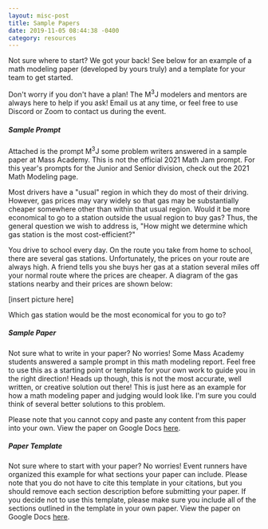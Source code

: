 ```yaml
---
layout: misc-post
title: Sample Papers
date: 2019-11-05 08:44:38 -0400
category: resources
---
```


<p>Not sure where to start? We got your back! See below for an example of a math modeling paper (developed by yours truly) and a template for your team to get started.
</p>
<p>Don't worry if you don't have a plan! The M<sup>3</sup>J modelers and mentors are always here to help if you ask! Email us at any time, or feel free to use Discord or Zoom to contact us during the event.
</p>
<h5>Sample Prompt</h5>
<p>Attached is the prompt M<sup>3</sup>J some problem writers answered in a sample paper at Mass Academy. This is not the official 2021 Math Jam prompt. For this year's prompts for the Junior and Senior division, check out the 2021 Math Modeling page.
</p>
<p>Most drivers have a "usual" region in which they do most of their driving. However, gas prices may vary widely so that gas may be substantially cheaper somewhere other than within that usual region. Would it be more economical to go to a station outside the usual region to buy gas? Thus, the general question we wish to address is, "How might we determine which gas station is the most cost-efficient?"
</p>
<p>You drive to school every day. On the route you take from home to school, there are several gas stations. Unfortunately, the prices on your route are always high. A friend tells you she buys her gas at a station several miles off your normal route where the prices are cheaper. A diagram of the gas stations nearby and their prices are shown below:
</p>
<p>[insert picture here]</p>
<p>Which gas station would be the most economical for you to go to?
</p>
<h5>Sample Paper</h5>
<p>Not sure what to write in your paper? No worries! Some Mass Academy students answered a sample prompt in this math modeling report. Feel free to use this as a starting point or template for your own work to guide you in the right direction! Heads up though, this is not the most accurate, well written, or creative solution out there! This is just here as an example for how a math modeling paper and judging would look like. I'm sure you could think of several better solutions to this problem.</p>
<p>Please note that you cannot copy and paste any content from this paper into your own. View the paper on Google Docs <a href="https://docs.google.com/document/d/1Yl5EOtGty0q3_kwc5jq07Uba_-hRUJ1vVU1afy07lTQ/edit?usp=sharing">here</a>.
</p>
<h5>Paper Template</h5>
<p>Not sure where to start with your paper? No worries! Event runners have organized this example for what sections your paper can include. Please note that you do not have to cite this template in your citations, but you should remove each section description before submitting your paper. If you decide not to use this template, please make sure you include all of the sections outlined in the template in your own paper. View the paper on Google Docs <a href="https://docs.google.com/document/d/1p74TIbV6MqcdQUeSTwvMDwFyZmwjSmi5tMBTYLKVU4w/edit?usp=sharing">here</a>.
</p>